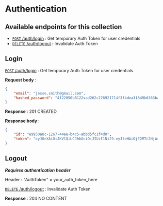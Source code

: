 # Authentication

## Available endpoints for this collection

- [`POST` /auth/login](#Login) : Get temporary Auth Token for user credentials
- [`DELETE` /auth/logout](#Logout) : Invalidate Auth Token



## Login
[`POST` /auth/login](#Login) : Get temporary Auth Token for user credentials

**Request body** : 

```json
{
    "email": "jesse.smith@gmail.com",
    "hashed_password": "4f22050b8122vad262c276921714f3f4dea31849b6383bab80603405e74aa04f"
}
```

**Response** : 201 CREATED

**Response body** : 

```json
{
    "id": "e9950a8c-1267-44ae-b4c5-abbd5fc1f4d0",
    "token": "eyJ0eXAiOiJKV1QiLCJhbGciOiJIUzI1NiJ9.eyJleHAiOjE2MTc2NjAxODgsImlhdCI6MTYxNzY1NjU4OCwidXNlcklkIjoiZTk5NTBhOGMtMTI2Ny00NGFlLWI0YzUtYWJiZDVmYzFmNGQwIn0.njI2QJQwri9_diZAdNl9m18TGMDZukpPBhHbv4_clN8"
}
```



## Logout

***Requires authentication header***

Header : "AuthToken" = your_auth_token_here

[`DELETE` /auth/logout](#Logout) : Invalidate Auth Token

**Response** : 204 NO CONTENT

